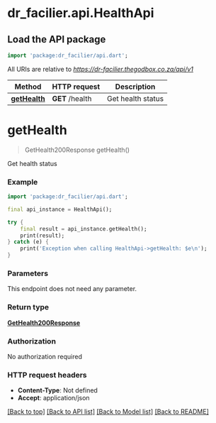# dr_facilier.api.HealthApi

## Load the API package
```dart
import 'package:dr_facilier/api.dart';
```

All URIs are relative to *https://dr-facilier.thegodbox.co.za/api/v1*

Method | HTTP request | Description
------------- | ------------- | -------------
[**getHealth**](HealthApi.md#gethealth) | **GET** /health | Get health status


# **getHealth**
> GetHealth200Response getHealth()

Get health status

### Example
```dart
import 'package:dr_facilier/api.dart';

final api_instance = HealthApi();

try {
    final result = api_instance.getHealth();
    print(result);
} catch (e) {
    print('Exception when calling HealthApi->getHealth: $e\n');
}
```

### Parameters
This endpoint does not need any parameter.

### Return type

[**GetHealth200Response**](GetHealth200Response.md)

### Authorization

No authorization required

### HTTP request headers

 - **Content-Type**: Not defined
 - **Accept**: application/json

[[Back to top]](#) [[Back to API list]](../README.md#documentation-for-api-endpoints) [[Back to Model list]](../README.md#documentation-for-models) [[Back to README]](../README.md)

